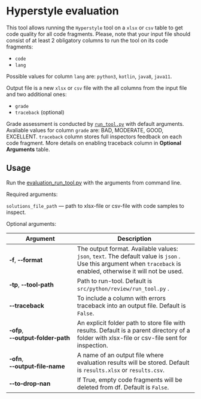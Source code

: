 # Hyperstyle evaluation

This tool allows running the `Hyperstyle` tool on a `xlsx` or `csv` table to get code quality for all code fragments. 
Please, note that your input file should consist of at least 2 obligatory columns to run the tool on its code fragments:

- `code`
- `lang`

Possible values for column `lang` are: `python3`, `kotlin`, `java8`, `java11`.

Output file is a new `xlsx` or `csv` file with the all columns from the input file and two additional ones:
- `grade`
- `traceback` (optional)

Grade assessment is conducted by [`run_tool.py`](https://github.com/hyperskill/hyperstyle/blob/main/README.md) with default arguments. 
  Avaliable values for column  `grade` are: BAD, MODERATE, GOOD, EXCELLENT. 
  `traceback` column stores full inspectors feedback on each code fragment. 
  More details on enabling traceback column in **Optional Arguments** table.

## Usage

Run the [evaluation_run_tool.py](evaluation_run_tool.py) with the arguments from command line.

Required arguments:

`solutions_file_path` — path to xlsx-file or csv-file with code samples to inspect.

Optional arguments:

Argument | Description
--- | ---
|**&#8209;f**, **&#8209;&#8209;format**| The output format. Available values: `json`, `text`. The default value is `json` . Use this argument when `traceback` is enabled, otherwise it will not be used.|
|**&#8209;tp**, **&#8209;&#8209;tool&#8209;path**| Path to run-tool. Default is `src/python/review/run_tool.py` .|
|**&#8209;&#8209;traceback**| To include a column with errors traceback into an output file. Default is `False`.|
|**&#8209;ofp**, **&#8209;&#8209;output&#8209;folder&#8209;path**| An explicit folder path to store file with results. Default is a parent directory of a folder with xlsx-file or csv-file sent for inspection. |
|**&#8209;ofn**, **&#8209;&#8209;output&#8209;file&#8209;name**| A name of an output file where evaluation results will be stored. Default is `results.xlsx` or `results.csv`.|
|**&#8209;&#8209;to&#8209;drop&#8209;nan**| If True, empty code fragments will be deleted from df. Default is `False`.|
